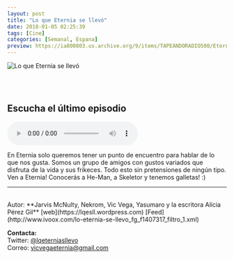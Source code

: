 ```yaml
---
layout: post
title: "Lo que Eternia se llevó"
date: 2018-01-05 02:25:39
tags: [Cine]
categories: [Semanal, Espana]
preview: https://ia800803.us.archive.org/9/items/TAPEANDORADIO500/Eternia300.jpeg
---
```


![Lo que Eternia se llevó](https://ia800803.us.archive.org/9/items/TAPEANDORADIO500/Eternia500.jpeg)

<br/>
<br/>

## Escucha el último episodio

<!--reproductor-feed=http://www.ivoox.com/lo-eternia-se-llevo_fg_f1407317_filtro_1.xml-->
<!--reproductor-start-->
<audio id="audio" preload="auto" controls="" src="http://www.ivoox.com/2x18-espacial-peliculas-wuxia_mf_23889193_feed_1.mp3"></audio>
<!--reproductor-end-->

En Eternia solo queremos tener un punto de encuentro para hablar de lo que nos gusta. Somos un grupo de amigos con gustos variados que disfruta de la vida y sus frikeces. Todo esto sin pretensiones de ningún tipo. Ven a Eternia! Conocerás a He-Man, a Skeletor y tenemos galletas! :)

_ _ _
<br>
Autor: **Jarvis McNulty, Nekrom, Vic Vega, Yasumaro y la escritora Alícia Pérez Gil**  
[web](https://lqesll.wordpress.com)  
[Feed](http://www.ivoox.com/lo-eternia-se-llevo_fg_f1407317_filtro_1.xml)  



**Contacta:**  
Twitter: [@lqeterniasllevo](https://twitter.com/lqeterniasllevo)  
Correo: [vicvegaeternia@gmail.com](mailto:vicvegaeternia@gmail.com)  

